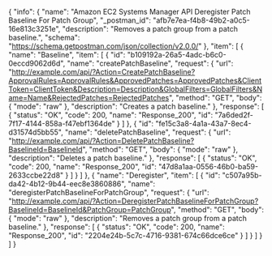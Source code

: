 {
  "info": {
    "name": "Amazon EC2 Systems Manager API Deregister Patch Baseline For Patch Group",
    "_postman_id": "afb7e7ea-f4b8-49b2-a0c5-16e813c3251e",
    "description": "Removes a patch group from a patch baseline.",
    "schema": "https://schema.getpostman.com/json/collection/v2.0.0/"
  },
  "item": [
    {
      "name": "Baseline",
      "item": [
        {
          "id": "b109192a-26a5-4adc-b6c0-0eccd9062d6d",
          "name": "createPatchBaseline",
          "request": {
            "url": "http://example.com/api/?Action=CreatePatchBaseline?ApprovalRules=ApprovalRules&ApprovedPatches=ApprovedPatches&ClientToken=ClientToken&Description=Description&GlobalFilters=GlobalFilters&Name=Name&RejectedPatches=RejectedPatches",
            "method": "GET",
            "body": {
              "mode": "raw"
            },
            "description": "Creates a patch baseline."
          },
          "response": [
            {
              "status": "OK",
              "code": 200,
              "name": "Response_200",
              "id": "7a6ded2f-7f17-4144-858a-f47ebf1364de"
            }
          ]
        },
        {
          "id": "fe15c3a8-4a1a-43a7-8ec4-d31574d5bb55",
          "name": "deletePatchBaseline",
          "request": {
            "url": "http://example.com/api/?Action=DeletePatchBaseline?BaselineId=BaselineId",
            "method": "GET",
            "body": {
              "mode": "raw"
            },
            "description": "Deletes a patch baseline."
          },
          "response": [
            {
              "status": "OK",
              "code": 200,
              "name": "Response_200",
              "id": "47d8a1aa-0556-46b0-ba59-2633ccbe22d8"
            }
          ]
        }
      ]
    },
    {
      "name": "Deregister",
      "item": [
        {
          "id": "c507a95b-da42-4b12-9b44-eec8e3860886",
          "name": "deregisterPatchBaselineForPatchGroup",
          "request": {
            "url": "http://example.com/api/?Action=DeregisterPatchBaselineForPatchGroup?BaselineId=BaselineId&PatchGroup=PatchGroup",
            "method": "GET",
            "body": {
              "mode": "raw"
            },
            "description": "Removes a patch group from a patch baseline."
          },
          "response": [
            {
              "status": "OK",
              "code": 200,
              "name": "Response_200",
              "id": "2204e24b-5c7c-4716-9381-674c66dce6ce"
            }
          ]
        }
      ]
    }
  ]
}